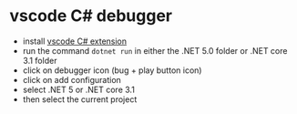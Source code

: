 # vscode C# debugger

* install [vscode C# extension](https://marketplace.visualstudio.com/items?itemName=ms-dotnettools.csharp)
* run the command `dotnet run` in either the .NET 5.0 folder or .NET core 3.1 folder
* click on debugger icon (bug + play button icon)
* click on add configuration
* select .NET 5 or .NET core 3.1
* then select the current project 
